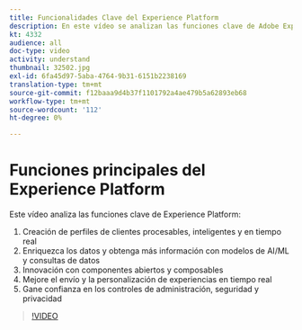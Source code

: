 ```yaml
---
title: Funcionalidades Clave del Experience Platform
description: En este vídeo se analizan las funciones clave de Adobe Experience Platform&mdash;Crear perfiles de cliente procesables, inteligentes y en tiempo real; Enriquezca los datos y obtenga más información con modelos AI/ML y consultas de datos; Innovar con componentes abiertos y compuestos; Mejore el envío y la personalización de experiencias en tiempo real; y gane confianza con los controles de gobierno, seguridad y privacidad.
kt: 4332
audience: all
doc-type: video
activity: understand
thumbnail: 32502.jpg
exl-id: 6fa45d97-5aba-4764-9b31-6151b2238169
translation-type: tm+mt
source-git-commit: f12baaa9d4b37f1101792a4ae479b5a62893eb68
workflow-type: tm+mt
source-wordcount: '112'
ht-degree: 0%

---
```


# Funciones principales del Experience Platform

Este vídeo analiza las funciones clave de Experience Platform:

1. Creación de perfiles de clientes procesables, inteligentes y en tiempo real
1. Enriquezca los datos y obtenga más información con modelos de AI/ML y consultas de datos
1. Innovación con componentes abiertos y composables
1. Mejore el envío y la personalización de experiencias en tiempo real
1. Gane confianza en los controles de administración, seguridad y privacidad

>[!VIDEO](https://video.tv.adobe.com/v/32502?quality=12&learn=on)
